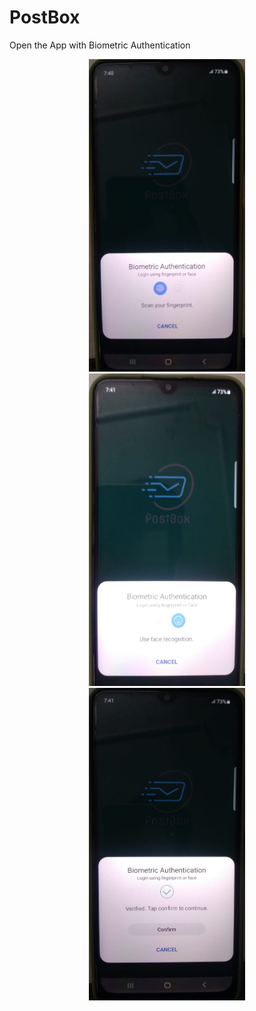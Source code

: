 # PostBox
<p>Open the App with Biometric Authentication</p>
<p align="center">
  <img src="Screenshots/Biometric2.jpeg" width="250" height="500" title="Biometric Auth Page" hspace="15">
  <img src="Screenshots/Biometric1.jpeg" width="250" height="500" alt="Biometric" hspace="15">
  <img src="Screenshots/Biometric3.jpeg" width="250" height="500" title="Biometric">
</p>
